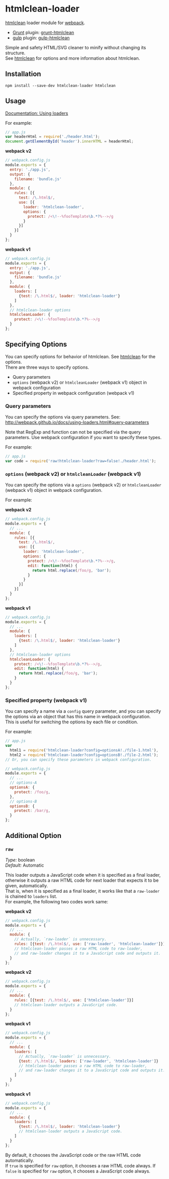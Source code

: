 # htmlclean-loader

[htmlclean](https://github.com/anseki/htmlclean) loader module for [webpack](http://webpack.github.io/).

* [Grunt](http://gruntjs.com/) plugin: [grunt-htmlclean](https://github.com/anseki/grunt-htmlclean)
* [gulp](http://gulpjs.com/) plugin: [gulp-htmlclean](https://github.com/anseki/gulp-htmlclean)

Simple and safety HTML/SVG cleaner to minify without changing its structure.  
See [htmlclean](https://github.com/anseki/htmlclean) for options and more information about htmlclean.

## Installation

```
npm install --save-dev htmlclean-loader htmlclean
```

## Usage

[Documentation: Using loaders](http://webpack.github.io/docs/using-loaders.html)

For example:

```js
// app.js
var headerHtml = require('./header.html');
document.getElementById('header').innerHTML = headerHtml;
```

**webpack v2**

```js
// webpack.config.js
module.exports = {
  entry: './app.js',
  output: {
    filename: 'bundle.js'
  },
  module: {
    rules: [{
      test: /\.html$/,
      use: [{
        loader: 'htmlclean-loader',
        options: {
          protect: /<\!--%fooTemplate\b.*?%-->/g
        }
      }]
    }]
  }
};
```

**webpack v1**

```js
// webpack.config.js
module.exports = {
  entry: './app.js',
  output: {
    filename: 'bundle.js'
  },
  module: {
    loaders: [
      {test: /\.html$/, loader: 'htmlclean-loader'}
    ]
  },
  // htmlclean-loader options
  htmlcleanLoader: {
    protect: /<\!--%fooTemplate\b.*?%-->/g
  }
};
```

## Specifying Options

You can specify options for behavior of htmlclean. See [htmlclean](https://github.com/anseki/htmlclean#options) for the options.  
There are three ways to specify options.

* Query parameters
* `options` (webpack v2) or `htmlcleanLoader` (webpack v1) object in webpack configuration
* Specified property in webpack configuration (webpack v1)

### Query parameters

You can specify the options via query parameters. See: http://webpack.github.io/docs/using-loaders.html#query-parameters

Note that RegExp and function can not be specified via the query parameters. Use webpack configuration if you want to specify these types.

For example:

```js
// app.js
var code = require('raw!htmlclean-loader?raw=false!./header.html');
```

### `options` (webpack v2) or `htmlcleanLoader` (webpack v1)

You can specify the options via a `options` (webpack v2) or `htmlcleanLoader` (webpack v1) object in webpack configuration.

For example:

**webpack v2**

```js
// webpack.config.js
module.exports = {
  // ...
  module: {
    rules: [{
      test: /\.html$/,
      use: [{
        loader: 'htmlclean-loader',
        options: {
          protect: /<\!--%fooTemplate\b.*?%-->/g,
          edit: function(html) {
            return html.replace(/foo/g, 'bar');
          }
        }
      }]
    }]
  }
};
```

**webpack v1**

```js
// webpack.config.js
module.exports = {
  // ...
  module: {
    loaders: [
      {test: /\.html$/, loader: 'htmlclean-loader'}
    ]
  },
  // htmlclean-loader options
  htmlcleanLoader: {
    protect: /<\!--%fooTemplate\b.*?%-->/g,
    edit: function(html) {
      return html.replace(/foo/g, 'bar');
    }
  }
};
```

### Specified property (webpack v1)

You can specify a name via a `config` query parameter, and you can specify the options via an object that has this name in webpack configuration.  
This is useful for switching the options by each file or condition.

For example:

```js
// app.js
var
  html1 = require('htmlclean-loader?config=optionsA!./file-1.html'),
  html2 = require('htmlclean-loader?config=optionsB!./file-2.html');
// Or, you can specify these parameters in webpack configuration.
```

```js
// webpack.config.js
module.exports = {
  // ...
  // options-A
  optionsA: {
    protect: /foo/g,
  },
  // options-B
  optionsB: {
    protect: /bar/g,
  }
};
```

## Additional Option

### `raw`

*Type:* boolean  
*Default:* Automatic

This loader outputs a JavaScript code when it is specified as a final loader, otherwise it outputs a raw HTML code for next loader that expects it to be given, automatically.  
That is, when it is specified as a final loader, it works like that a `raw-loader` is chained to `loaders` list.  
For example, the following two codes work same:

**webpack v2**

```js
// webpack.config.js
module.exports = {
  // ...
  module: {
    // Actually, `raw-loader` is unnecessary.
    rules: [{test: /\.html$/, use: ['raw-loader', 'htmlclean-loader']}]
    // htmlclean-loader passes a raw HTML code to raw-loader,
    // and raw-loader changes it to a JavaScript code and outputs it.
  }
};
```

**webpack v2**

```js
// webpack.config.js
module.exports = {
  // ...
  module: {
    rules: [{test: /\.html$/, use: ['htmlclean-loader']}]
    // htmlclean-loader outputs a JavaScript code.
  }
};
```

**webpack v1**

```js
// webpack.config.js
module.exports = {
  // ...
  module: {
    loaders: [
      // Actually, `raw-loader` is unnecessary.
      {test: /\.html$/, loaders: ['raw-loader', 'htmlclean-loader']}
      // htmlclean-loader passes a raw HTML code to raw-loader,
      // and raw-loader changes it to a JavaScript code and outputs it.
    ]
  }
};
```

**webpack v1**

```js
// webpack.config.js
module.exports = {
  // ...
  module: {
    loaders: [
      {test: /\.html$/, loader: 'htmlclean-loader'}
      // htmlclean-loader outputs a JavaScript code.
    ]
  }
};
```

By default, it chooses the JavaScript code or the raw HTML code automatically.  
If `true` is specified for `raw` option, it chooses a raw HTML code always. If `false` is specified for `raw` option, it chooses a JavaScript code always.
